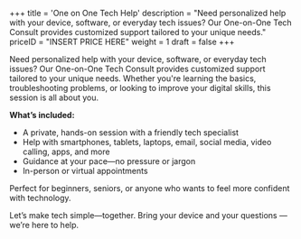 +++
title = 'One on One Tech Help'
description = "Need personalized help with your device, software, or everyday tech issues? Our One-on-One Tech Consult provides customized support tailored to your unique needs."
priceID = "INSERT PRICE HERE"
weight = 1
draft = false
+++

Need personalized help with your device, software, or everyday tech issues? Our One-on-One Tech Consult provides customized support tailored to your unique needs. Whether you're learning the basics, troubleshooting problems, or looking to improve your digital skills, this session is all about you.

**What’s included:**
* A private, hands-on session with a friendly tech specialist
* Help with smartphones, tablets, laptops, email, social media, video calling, apps, and more
* Guidance at your pace—no pressure or jargon
* In-person or virtual appointments

Perfect for beginners, seniors, or anyone who wants to feel more confident with technology.

Let’s make tech simple—together. Bring your device and your questions — we’re here to help.